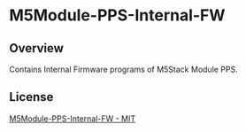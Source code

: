 # M5Module-PPS-Internal-FW

## Overview

Contains Internal Firmware programs of M5Stack Module PPS.

## License

[M5Module-PPS-Internal-FW - MIT](LICENSE)